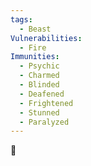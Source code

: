 ```yaml
---
tags:
  - Beast
Vulnerabilities:
  - Fire
Immunities:
  - Psychic
  - Charmed
  - Blinded
  - Deafened
  - Frightened
  - Stunned
  - Paralyzed
---
```

🌱
